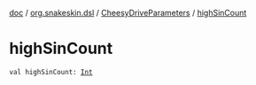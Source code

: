 [doc](../../index.md) / [org.snakeskin.dsl](../index.md) / [CheesyDriveParameters](index.md) / [highSinCount](./high-sin-count.md)

# highSinCount

`val highSinCount: `[`Int`](https://kotlinlang.org/api/latest/jvm/stdlib/kotlin/-int/index.html)